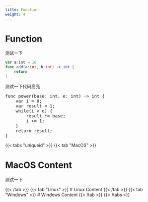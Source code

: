 ```yaml
---
title: Function
weight: 4
---
```


# Function

测试一下

```swift
var a:int = 10
func add(a:int, b:int) -> int {
    return
}
```

测试一下代码高亮

<div class="highlight"><pre class='yan'><span></span><span class="k">func</span> <span class="nf">power</span><span class="p">(</span><span class="n">base</span><span class="p">:</span> <span class="kt">int</span><span class="p">,</span> <span class="n">e</span><span class="p">:</span> <span class="kt">int</span><span class="p">)</span> <span class="o">-&gt;</span> <span class="kt">int</span> <span class="p">{</span>
    <span class="k">var</span> <span class="n">i</span> <span class="o">=</span> <span class="mf">0</span><span class="p">;</span>
    <span class="k">var</span> <span class="n">result</span> <span class="o">=</span> <span class="mf">1</span><span class="p">;</span>
    <span class="k">while</span><span class="p">(</span><span class="n">i</span> <span class="o">&lt;</span> <span class="n">e</span><span class="p">)</span> <span class="p">{</span>
        <span class="n">result</span> <span class="o">*=</span> <span class="n">base</span><span class="p">;</span>
        <span class="n">i</span> <span class="o">+=</span> <span class="mf">1</span><span class="p">;</span>
    <span class="p">}</span>
    <span class="k">return</span> <span class="n">result</span><span class="p">;</span>
<span class="p">}</span>
</pre></div>

{{< tabs "uniqueid" >}}
{{< tab "MacOS" >}} 
# MacOS Content 
测试一下

{{< /tab >}}
{{< tab "Linux" >}} # Linux Content {{< /tab >}}
{{< tab "Windows" >}} # Windows Content {{< /tab >}}
{{< /tabs >}}